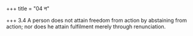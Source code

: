 +++
title = "04 न"

+++
3.4 A person does not attain freedom from action by abstaining from
action; nor does he attain fulfilment merely through renunciation.
